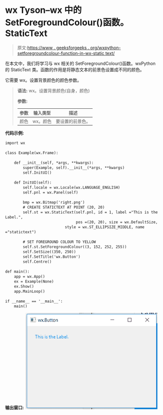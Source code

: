 # wx Tyson–wx 中的 SetForegroundColour()函数。StaticText

> 原文:[https://www . geeksforgeeks . org/wxpython-setforegroundcolour-function-in-wx-static text/](https://www.geeksforgeeks.org/wxpython-setforegroundcolour-function-in-wx-statictext/)

在本文中，我们将学习与 wx 相关的 SetForegroundColour()函数。wxPython 的 StaticText 类。函数的作用是将静态文本的前景色设置成不同的颜色。

它需要 wx。设置背景颜色的颜色参数。

> **语法:** wx。设置背景颜色(自身，颜色)
> 
> **参数:**
> 
> | 参数 | 输入类型 | 描述 |
> | --- | --- | --- |
> | 颜色 | wx。颜色 | 要设置的前景色。 |

**代码示例:**

```
import wx

class Example(wx.Frame):

    def __init__(self, *args, **kwargs):
        super(Example, self).__init__(*args, **kwargs)
        self.InitUI()

    def InitUI(self):
        self.locale = wx.Locale(wx.LANGUAGE_ENGLISH)
        self.pnl = wx.Panel(self)

        bmp = wx.Bitmap('right.png')
        # CREATE STATICTEXT AT POINT (20, 20)
        self.st = wx.StaticText(self.pnl, id = 1, label ="This is the Label.", 
                                pos =(20, 20), size = wx.DefaultSize, 
                           style = wx.ST_ELLIPSIZE_MIDDLE, name ="statictext")

        # SET FOREGROUND COLOUR TO YELLOW
        self.st.SetForegroundColour((3, 152, 252, 255))
        self.SetSize((350, 250))
        self.SetTitle('wx.Button')
        self.Centre()

def main():
    app = wx.App()
    ex = Example(None)
    ex.Show()
    app.MainLoop()

if __name__ == '__main__':
    main()
```

**输出窗口:**
![](img/1f442ee1f11aa72a492778de0c31dd92.png)